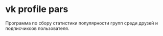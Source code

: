 # vk profile pars

Программа по сбору статистики популярности групп среди друзей и подписчикоов пользователя.
